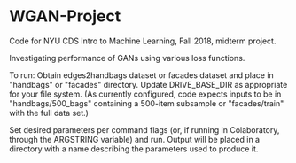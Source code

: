# WGAN-Project

Code for NYU CDS Intro to Machine Learning, Fall 2018, midterm project.

Investigating performance of GANs using various loss functions.

To run: Obtain edges2handbags dataset or facades dataset and place in "handbags" or "facades"
directory. Update DRIVE_BASE_DIR as appropriate for your file system. (As currently configured, code expects inputs to be in "handbags/500_bags" containing a 500-item subsample or "facades/train" with the full data set.)

Set desired parameters per command flags (or, if running in Colaboratory, through the ARGSTRING variable) and
run. Output will be placed in a directory with a name describing the parameters used to produce it.

